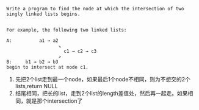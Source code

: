     Write a program to find the node at which the intersection of two singly linked lists begins.


    For example, the following two linked lists:

    A:          a1 → a2
                       ↘
                         c1 → c2 → c3
                       ↗            
    B:     b1 → b2 → b3
    begin to intersect at node c1.
    
1. 先把2个list走到最一个node，如果最后1个node不相同，则为不想交的2个lists,return NULL
2. 结尾相同，把长的list，走到2个list的length差值处，然后再一起走。如果相同，就是那个intersection了

